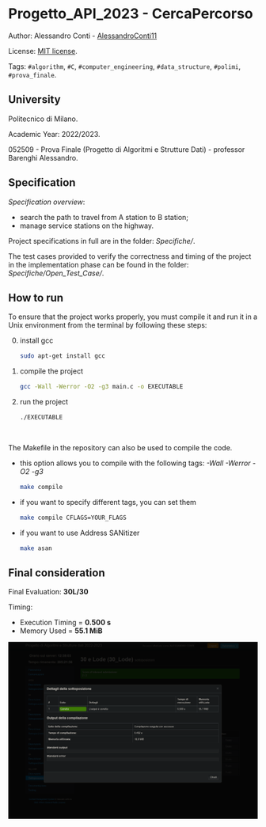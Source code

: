# Progetto_API_2023 - CercaPercorso


Author: Alessandro Conti - [AlessandroConti11](https://github.com/AlessandroConti11)

License: [MIT license](LICENSE).

Tags: `#algorithm`, `#C`, `#computer_engineering`, `#data_structure`, `#polimi`, `#prova_finale`.


## University

Politecnico di Milano.

Academic Year: 2022/2023.

052509 - Prova Finale (Progetto di Algoritmi e Strutture Dati) - professor Barenghi Alessandro.


## Specification

_Specification overview_: 
- search the path to travel from A station to B station;
- manage service stations on the highway.

Project specifications in full are in the folder: *Specifiche/*.

The test cases provided to verify the correctness and timing of the project in the implementation phase can be found in the folder: *Specifiche/Open_Test_Case/*.


## How to run

To ensure that the project works properly, you must compile it and run it in a Unix environment from the terminal by following these steps:

0. install gcc 
    ```bash
    sudo apt-get install gcc 
    ```
1. compile the project
    ```bash
    gcc -Wall -Werror -O2 -g3 main.c -o EXECUTABLE 
    ```
2. run the project
    ```bash
    ./EXECUTABLE
    ```

<br>

The Makefile in the repository can also be used to compile the code.
 - this option allows you to compile with the following tags: *-Wall -Werror -O2 -g3*
     ```bash
     make compile
     ```
 - if you want to specify different tags, you can set them
    ```bash
    make compile CFLAGS=YOUR_FLAGS
    ```
- if you want to use Address SANitizer 
    ```bash
    make asan
    ```

   
## Final consideration

Final Evaluation: **30L/30**

Timing:
- Execution Timing = **0.500 s**
- Memory Used = **55.1 MiB**

![immagine tempistiche](Specifiche/tempistiche_immagine.png)
